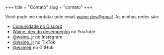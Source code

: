 +++
title = "Contato"
slug = "contato"
+++

Você pode me contatar pelo email [waine.dev@gmail](mailto:waine.dev@gmail).
As minhas redes são:

- [Comunidade no Discord](https://discord.gg/NNuzYsNPjV)
- [Waine, dev do desempenho](https://www.youtube.com/channel/UCNdd-FYANxk0DIvGhXVnMIg) no YouTube
- [@waine_jr](https://www.instagram.com/waine_jr/) no Instagram
- [@waine_jr](https://www.tiktok.com/@waine_jr) no TikTok
- [@wainejr](https://github.com/wainejr/) no GitHub
